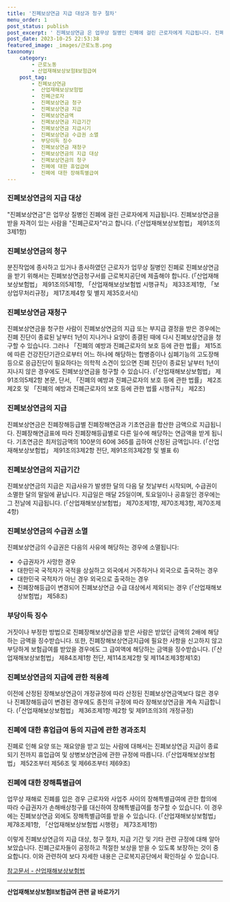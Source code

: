 ```yaml
---
title: '진폐보상연금 지급 대상과 청구 절차'
menu_order: 1
post_status: publish
post_excerpt: ' 진폐보상연금 은 업무상 질병인 진폐에 걸린 근로자에게 지급됩니다. 진폐보상연금을 받을 자격이 있는 사람을  진폐근로자 라고 합니다.   산업재해보상보험법  제91조의3제1항 '
post_date: 2023-10-25 22:53:38
featured_image: _images/근로노동.png
taxonomy:
    category:
        - 근로노동
        - 산업재해보상보험Ⅱ보험급여
    post_tag:
        - 진폐보상연금
        -  산업재해보상보험법
        -  진폐근로자
        -  진폐보상연금 청구
        -  진폐보상연금 지급
        -  진폐보상연금액
        -  진폐보상연금 지급기간
        -  진폐보상연금 지급시기
        -  진폐보상연금 수급권 소멸
        -  부당이득 징수
        -  진폐보상연금 재청구
        -  진폐보상연금의 지급 대상
        -  진폐보상연금의 청구
        -  진폐에 대한 휴업급여
        -  진폐에 대한 장해특별급여
---
```



### 진폐보상연금의 지급 대상

"진폐보상연금"은 업무상 질병인 진폐에 걸린 근로자에게 지급됩니다. 진폐보상연금을 받을 자격이 있는 사람을 "진폐근로자"라고 합니다. (「산업재해보상보험법」 제91조의3제1항)

### 진폐보상연금의 청구

분진작업에 종사하고 있거나 종사하였던 근로자가 업무상 질병인 진폐로 진폐보상연금을 받기 위해서는 진폐보상연금청구서를 근로복지공단에 제출해야 합니다. (「산업재해보상보험법」 제91조의5제1항, 「산업재해보상보험법 시행규칙」 제33조제1항, 「보상업무처리규정」 제17조제4항 및 별지 제35호서식)

### 진폐보상연금 재청구

진폐보상연금을 청구한 사람이 진폐보상연금의 지급 또는 부지급 결정을 받은 경우에는 진폐 진단이 종료된 날부터 1년이 지나거나 요양이 종결된 때에 다시 진폐보상연금을 청구할 수 있습니다. 그러나 「진폐의 예방과 진폐근로자의 보호 등에 관한 법률」 제15조에 따른 건강진단기관으로부터 어느 하나에 해당하는 합병증이나 심폐기능의 고도장해 등으로 응급진단이 필요하다는 의학적 소견이 있으면 진폐 진단이 종료된 날부터 1년이 지나지 않은 경우에도 진폐보상연금을 청구할 수 있습니다. (「산업재해보상보험법」 제91조의5제2항 본문, 단서, 「진폐의 예방과 진폐근로자의 보호 등에 관한 법률」 제2조제2호 및 「진폐의 예방과 진폐근로자의 보호 등에 관한 법률 시행규칙」 제2조)

### 진폐보상연금의 지급

진폐보상연금은 진폐장해등급별 진폐장해연금과 기초연금을 합산한 금액으로 지급됩니다. 진폐장해연금표에 따라 진폐장해등급별로 다른 일수에 해당하는 연금액을 받게 됩니다. 기초연금은 최저임금액의 100분의 60에 365를 곱하여 산정된 금액입니다. (「산업재해보상보험법」 제91조의3제2항 전단, 제91조의3제2항 및 별표 6)

### 진폐보상연금의 지급기간

진폐보상연금의 지급은 지급사유가 발생한 달의 다음 달 첫날부터 시작되며, 수급권이 소멸한 달의 말일에 끝납니다. 지급일은 매달 25일이며, 토요일이나 공휴일인 경우에는 그 전날에 지급됩니다. (「산업재해보상보험법」 제70조제1항, 제70조제3항, 제70조제4항)

### 진폐보상연금의 수급권 소멸

진폐보상연금의 수급권은 다음의 사유에 해당하는 경우에 소멸됩니다:
- 수급권자가 사망한 경우
- 대한민국 국적자가 국적을 상실하고 외국에서 거주하거나 외국으로 출국하는 경우
- 대한민국 국적자가 아닌 경우 외국으로 출국하는 경우
- 진폐장해등급이 변경되어 진폐보상연금 수급 대상에서 제외되는 경우 (「산업재해보상보험법」 제58조)

### 부당이득 징수

거짓이나 부정한 방법으로 진폐장해보상연금을 받은 사람은 받았던 금액의 2배에 해당하는 금액을 징수받습니다. 또한, 진폐장해보상연금지급에 필요한 사항을 신고하지 않고 부당하게 보험급여를 받았을 경우에도 그 급여액에 해당하는 금액을 징수받습니다. (「산업재해보상보험법」 제84조제1항 전단, 제114조제2항 및 제114조제3항제1호)

### 진폐보상연금의 지급에 관한 적용례

이전에 산정된 장해보상연금이 개정규정에 따라 산정된 진폐보상연금액보다 많은 경우나 진폐장해등급이 변경된 경우에도 종전의 규정에 따라 장해보상연금을 계속 지급합니다. (「산업재해보상보험법」 제36조제1항·제2항 및 제91조의3의 개정규정)

### 진폐에 대한 휴업급여 등의 지급에 관한 경과조치

진폐로 인해 요양 또는 재요양을 받고 있는 사람에 대해서는 진폐보상연금 지급이 종료되기 전까지 휴업급여 및 상병보상연금에 관한 규정에 따릅니다. (「산업재해보상보험법」 제52조부터 제56조 및 제66조부터 제69조)

### 진폐에 대한 장해특별급여

업무상 재해로 진폐를 입은 경우 근로자와 사업주 사이의 장해특별급여에 관한 합의에 따라 수급권자가 손해배상청구를 대신하여 장해특별급여를 청구할 수 있습니다. 이 경우에는 진폐보상연금 외에도 장해특별급여를 받을 수 있습니다. (「산업재해보상보험법」 제78조제1항, 「산업재해보상보험법 시행령」 제73조제1항)

이렇게 진폐보상연금의 지급 대상, 청구 절차, 지급 기간 및 기타 관련 규정에 대해 알아보았습니다. 진폐근로자들이 공정하고 적절한 보상을 받을 수 있도록 보장하는 것이 중요합니다. 이와 관련하여 보다 자세한 내용은 근로복지공단에서 확인하실 수 있습니다.

[참고문서 - 산업재해보상보험법](http://www.law.go.kr/LSW/lsEff.do?lang=ko&efYd=20220422&scrollY=500&hseq=398776#aj_1)
<!-- wp:separator -->
<hr class="wp-block-separator has-alpha-channel-opacity"/>
<!-- /wp:separator -->

<!-- wp:group {"backgroundColor":"base","layout":{"type":"constrained"}} -->
<div class="wp-block-group has-base-background-color has-background"><!-- wp:paragraph {"align":"center","fontSize":"medium"} -->
<p class="has-text-align-center has-large-font-size"><strong>산업재해보상보험Ⅱ보험급여 관련 글 바로가기</strong></p>
<!-- /wp:paragraph -->


<!-- wp:latest-posts
{"categories":[{"id":10872,"count":19,"description":"","link":"https://uknowlaw.com/category/%ec%82%b0%ec%97%85%ec%9e%ac%ed%95%b4%eb%b3%b4%ec%83%81%eb%b3%b4%ed%97%98%e2%85%b1%eb%b3%b4%ed%97%98%ea%b8%89%ec%97%ac/","name":"산업재해보상보험Ⅱ보험급여","slug":"산업재해보상보험Ⅱ보험급여","taxonomy":"category","parent":0,"meta":[],"_links":{"self":[{"href":"https://uknowlaw.com/wp-json/wp/v2/categories/10872"}],"collection":[{"href":"https://uknowlaw.com/wp-json/wp/v2/categories"}],"about":[{"href":"https://uknowlaw.com/wp-json/wp/v2/taxonomies/category"}],"wp:post_type":[{"href":"https://uknowlaw.com/wp-json/wp/v2/posts?categories=10872"}],"curies":[{"name":"wp","href":"https://api.w.org/{rel}","templated":true}]}}],"postsToShow":100,"excerptLength":28,"postLayout":"grid","columns":2,"featuredImageAlign":"left","featuredImageSizeSlug":"large","fontSize":"small"} /--></div>
<!-- /wp:group -->